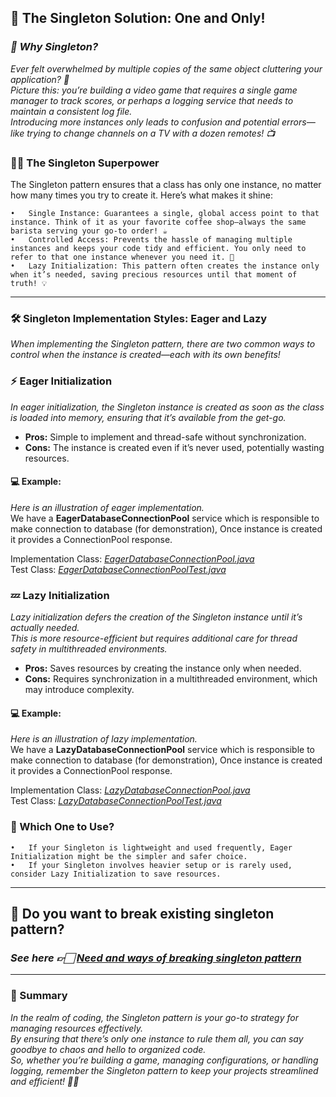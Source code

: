 ## 🌟 The Singleton Solution: One and Only!

### *🚀 Why Singleton?*

*Ever felt overwhelmed by multiple copies of the same object cluttering your application? 🤯 <br/>
Picture this: you’re building a video game that requires a single game manager to track scores, or perhaps a logging
service that needs to maintain a consistent log file. <br/>
Introducing more instances only leads to confusion and potential errors—like trying to change channels on a TV with a
dozen remotes! 📺*

### 🦸‍♂️ The Singleton Superpower

The Singleton pattern ensures that a class has only one instance, no matter how many times you try to create it. Here’s
what makes it shine:

	•	Single Instance: Guarantees a single, global access point to that instance. Think of it as your favorite coffee shop—always the same barista serving your go-to order! ☕
	•	Controlled Access: Prevents the hassle of managing multiple instances and keeps your code tidy and efficient. You only need to refer to that one instance whenever you need it. 🧹
	•	Lazy Initialization: This pattern often creates the instance only when it’s needed, saving precious resources until that moment of truth! 💡

---

### 🛠️ Singleton Implementation Styles: Eager and Lazy

*When implementing the Singleton pattern, there are two common ways to control when the instance is created—each with
its own benefits!*

### ⚡ Eager Initialization

*In eager initialization, the Singleton instance is created as soon as the class is loaded into memory, ensuring that
it’s available from the get-go.*

- **Pros:** Simple to implement and thread-safe without synchronization.
- **Cons:** The instance is created even if it’s never used, potentially wasting resources.

#### 💻 Example:

*Here is an illustration of eager implementation.*<br/>
We have a **EagerDatabaseConnectionPool** service which is responsible to make connection to database (for demonstration),
Once instance is created it provides a ConnectionPool response.

Implementation Class:
*[EagerDatabaseConnectionPool.java](/dp-singleton/src/main/java/com/absolute/bonkers/singleton/eager/EagerDatabaseConnectionPool.java)*<br/>
Test Class:
*[EagerDatabaseConnectionPoolTest.java](/dp-singleton/src/test/java/com/absolute/bonkers/singleton/eager/EagerDatabaseConnectionPoolTest.java)*<br/>

### 💤 Lazy Initialization

*Lazy initialization defers the creation of the Singleton instance until it’s actually needed.<br/>
This is more resource-efficient but requires additional care for thread safety in multithreaded environments.*

- **Pros:** Saves resources by creating the instance only when needed.
- **Cons:** Requires synchronization in a multithreaded environment, which may introduce complexity.

#### 💻 Example:

*Here is an illustration of lazy implementation.*<br/>
We have a **LazyDatabaseConnectionPool** service which is responsible to make connection to database (for demonstration),
Once instance is created it provides a ConnectionPool response.

Implementation Class:
*[LazyDatabaseConnectionPool.java](/dp-singleton/src/main/java/com/absolute/bonkers/singleton/lazy/LazyDatabaseConnectionPool.java)*<br/>
Test Class:
*[LazyDatabaseConnectionPoolTest.java](/dp-singleton/src/test/java/com/absolute/bonkers/singleton/lazy/LazyDatabaseConnectionPoolTest.java)*<br/>

### 🧠 Which One to Use?

	•	If your Singleton is lightweight and used frequently, Eager Initialization might be the simpler and safer choice.
	•	If your Singleton involves heavier setup or is rarely used, consider Lazy Initialization to save resources.

---

## 🤯 Do you want to break existing singleton pattern?

### *See here 👉🏻 [Need and ways of breaking singleton pattern](/dp-singleton/break-singleton-pattern.md)*

---


### 🌈 Summary

*In the realm of coding, the Singleton pattern is your go-to strategy for managing resources effectively.<br/>
By ensuring that there’s only one instance to rule them all, you can say goodbye to chaos and hello to organized
code.<br/>
So, whether you’re building a game, managing configurations, or handling logging, remember the Singleton pattern to keep
your projects streamlined and efficient! 🌟✨*